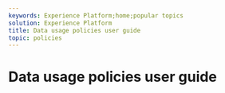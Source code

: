 ```yaml
---
keywords: Experience Platform;home;popular topics
solution: Experience Platform
title: Data usage policies user guide
topic: policies
---
```


# Data usage policies user guide